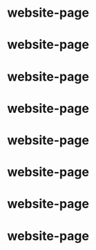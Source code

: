 # website-page
# website-page
# website-page
# website-page
# website-page
# website-page
# website-page
# website-page
